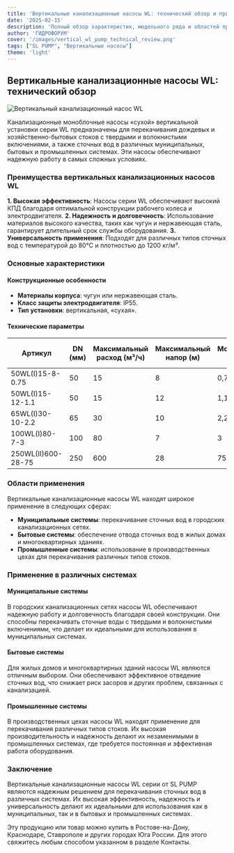 ```yaml
---
title: 'Вертикальные канализационные насосы WL: технический обзор и применение'
date: '2025-02-15'
description: 'Полный обзор характеристик, модельного ряда и областей применения вертикальных канализационных насосов WL для перекачивания стоков в муниципальных и промышленных системах.'
author: 'ГИДРОФОРУМ'
cover: '/images/vertical_wl_pump_technical_review.png'
tags: ["SL PUMP", "Вертикальные насосы"]
theme: 'light'
---
```


## Вертикальные канализационные насосы WL: технический обзор

![Вертикальный канализационный насос WL](/images/vertical_wl_pump_technical_review.png)

Канализационные моноблочные насосы «сухой» вертикальной установки серии WL предназначены для перекачивания дождевых и хозяйственно-бытовых стоков с твердыми и волокнистыми включениями, а также сточных вод в различных муниципальных, бытовых и промышленных системах. Эти насосы обеспечивают надежную работу в самых сложных условиях.

### Преимущества вертикальных канализационных насосов WL

**1. Высокая эффективность**: Насосы серии WL обеспечивают высокий КПД благодаря оптимальной конструкции рабочего колеса и электродвигателя.
**2. Надежность и долговечность**: Использование материалов высокого качества, таких как чугун и нержавеющая сталь, гарантирует длительный срок службы оборудования.
**3. Универсальность применения**: Подходят для различных типов сточных вод с температурой до 80°C и плотностью до 1200 кг/м³.

### Основные характеристики

#### Конструкционные особенности

- **Материалы корпуса**: чугун или нержавеющая сталь.
- **Класс защиты электродвигателя**: IP55.
- **Тип установки**: вертикальная, «сухая».

#### Технические параметры

| Артикул         | DN (мм) | Максимальный расход (м³/ч) | Максимальный напор (м) | Мощность (кВт) | Скорость (об./мин.) |
|-----------------|---------|---------------------------|------------------------|------------------|----------------------|
| 50WL(I)15-8-0.75 | 50      | 15                        | 8                     | 0,75             | 2825                 |
| 50WL(I)15-12-1.1 | 50      | 15                        | 12                    | 1,1              | 2825                 |
| 65WL(I)30-10-2.2 | 65      | 30                        | 10                    | 2,2              | 1420                 |
| 100WL(I)80-7-3   | 100     | 80                        | 7                     | 3                | 1420                 |
| 250WL(II)600-28-75 | 250    | 600                       | 28                    | 75               | 1480                 |

### Области применения

Вертикальные канализационные насосы WL находят широкое применение в следующих сферах:

- **Муниципальные системы**: перекачивание сточных вод в городских канализационных сетях.
- **Бытовые системы**: обеспечение отвода сточных вод в жилых домах и многоквартирных зданиях.
- **Промышленные системы**: использование в производственных цехах для перекачивания различных типов стоков.

### Применение в различных системах

#### Муниципальные системы

В городских канализационных сетях насосы WL обеспечивают надежную работу и долговечность благодаря своей конструкции. Они способны перекачивать сточные воды с твердыми и волокнистыми включениями, что делает их идеальными для использования в муниципальных системах.

#### Бытовые системы

Для жилых домов и многоквартирных зданий насосы WL являются отличным выбором. Они обеспечивают эффективное отведение сточных вод, что снижает риск засоров и других проблем, связанных с канализацией.

#### Промышленные системы

В производственных цехах насосы WL находят применение для перекачивания различных типов стоков. Их высокая производительность и надежность делают их незаменимыми в промышленных системах, где требуется постоянная и эффективная работа оборудования.

### Заключение

Вертикальные канализационные насосы WL серии от SL PUMP являются надежным решением для перекачивания сточных вод в различных системах. Их высокая эффективность, надежность и универсальность делают их идеальными для использования как в муниципальных, так и в бытовых и промышленных системах.

Эту продукцию или товар можно купить в Ростове-на-Дону, Краснодаре, Ставрополе и других городах Юга России. Для этого свяжитесь любым способом указанном в разделе Контакты.

